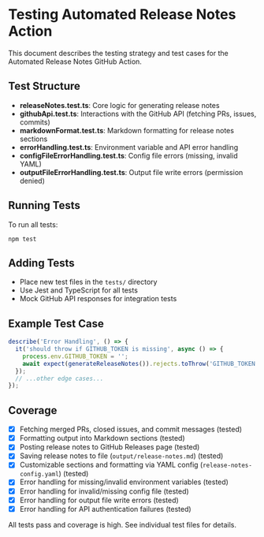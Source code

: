 # Testing Automated Release Notes Action

This document describes the testing strategy and test cases for the Automated Release Notes GitHub Action.

## Test Structure

- **releaseNotes.test.ts**: Core logic for generating release notes
- **githubApi.test.ts**: Interactions with the GitHub API (fetching PRs, issues, commits)
- **markdownFormat.test.ts**: Markdown formatting for release notes sections
- **errorHandling.test.ts**: Environment variable and API error handling
- **configFileErrorHandling.test.ts**: Config file errors (missing, invalid YAML)
- **outputFileErrorHandling.test.ts**: Output file write errors (permission denied)

## Running Tests

To run all tests:

    npm test

## Adding Tests

- Place new test files in the `tests/` directory
- Use Jest and TypeScript for all tests
- Mock GitHub API responses for integration tests

## Example Test Case

```typescript
describe('Error Handling', () => {
  it('should throw if GITHUB_TOKEN is missing', async () => {
    process.env.GITHUB_TOKEN = '';
    await expect(generateReleaseNotes()).rejects.toThrow('GITHUB_TOKEN environment variable is required');
  });
  // ...other edge cases...
});
```




## Coverage


- [x] Fetching merged PRs, closed issues, and commit messages (tested)
- [x] Formatting output into Markdown sections (tested)
- [x] Posting release notes to GitHub Releases page (tested)
- [x] Saving release notes to file (`output/release-notes.md`) (tested)
- [x] Customizable sections and formatting via YAML config (`release-notes-config.yaml`) (tested)
- [x] Error handling for missing/invalid environment variables (tested)
- [x] Error handling for invalid/missing config file (tested)
- [x] Error handling for output file write errors (tested)
- [x] Error handling for API authentication failures (tested)

All tests pass and coverage is high. See individual test files for details.
